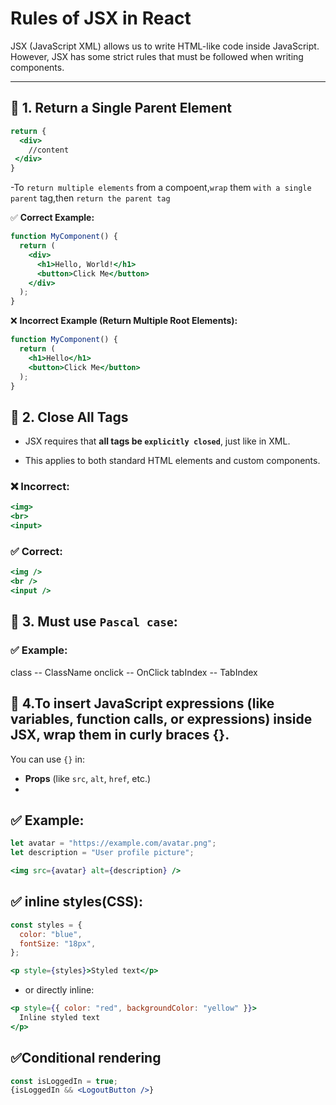 # Rules of JSX in React

JSX (JavaScript XML) allows us to write HTML-like code inside JavaScript. However, JSX has some strict rules that must be followed when writing components.

---

## 🧠 1. Return a Single Parent Element

```jsx
return {
  <div>
    //content
 </div>
}

```
-To `return multiple elements` from a compoent,`wrap` them `with a single parent` tag,then `return the parent tag`

✅ **Correct Example:**

```jsx
function MyComponent() {
  return (
    <div>
      <h1>Hello, World!</h1>
      <button>Click Me</button>
    </div>
  );
}

```
❌ **Incorrect Example (Return Multiple Root Elements):**

```jsx
function MyComponent() {
  return (
    <h1>Hello</h1>
    <button>Click Me</button>
  );
}
```
## 🧠 2. Close All Tags

- JSX requires that **all tags be `explicitly closed`**, just like in XML.

- This applies to both standard HTML elements and custom components.

### ❌ Incorrect:

```jsx
<img>
<br>
<input>
```

### ✅ Correct:
```jsx
<img />
<br />
<input />
```

## 🧠 3. Must use `Pascal case`:
### ✅ Example:
class -- ClassName
onclick -- OnClick
tabIndex -- TabIndex

## 🧠 4.To insert JavaScript expressions (like variables, function calls, or expressions) inside JSX, wrap them in curly braces {}.
You can use `{}` in:
- **Props** (like `src`, `alt`, `href`, etc.)
- 
## ✅ Example:
```jsx
let avatar = "https://example.com/avatar.png";
let description = "User profile picture";

<img src={avatar} alt={description} />

```
## ✅ inline styles(CSS):
```jsx
const styles = {
  color: "blue",
  fontSize: "18px",
};

<p style={styles}>Styled text</p>
```
- or directly inline:
```jsx
<p style={{ color: "red", backgroundColor: "yellow" }}>
  Inline styled text
</p>
```
## ✅Conditional rendering
```jsx
const isLoggedIn = true;
{isLoggedIn && <LogoutButton />}
```




